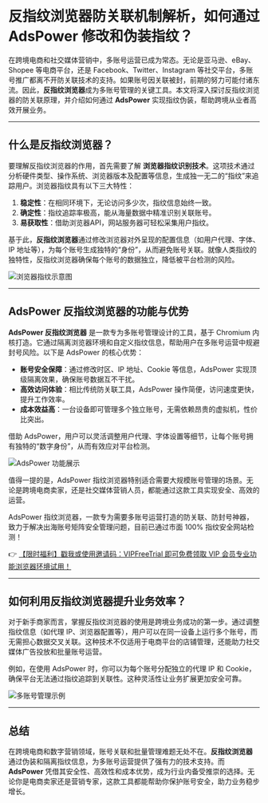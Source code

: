 # 反指纹浏览器防关联机制解析，如何通过 AdsPower 修改和伪装指纹？

在跨境电商和社交媒体营销中，多账号运营已成为常态。无论是亚马逊、eBay、Shopee 等电商平台，还是 Facebook、Twitter、Instagram 等社交平台，多账号推广都离不开防关联技术的支持。如果账号因关联被封，前期的努力可能付诸东流。因此，**反指纹浏览器**成为多账号管理的关键工具。本文将深入探讨反指纹浏览器的防关联原理，并介绍如何通过 **AdsPower** 实现指纹伪装，帮助跨境从业者高效开展业务。

---

## 什么是反指纹浏览器？

要理解反指纹浏览器的作用，首先需要了解 **浏览器指纹识别技术**。这项技术通过分析硬件类型、操作系统、浏览器版本及配置等信息，生成独一无二的“指纹”来追踪用户。浏览器指纹具有以下三大特性：

1. **稳定性**：在相同环境下，无论访问多少次，指纹信息始终一致。
2. **确定性**：指纹追踪率极高，能从海量数据中精准识别关联账号。
3. **易获取性**：借助浏览器API，网站服务器可轻松采集用户指纹。

基于此，**反指纹浏览器**通过修改浏览器对外呈现的配置信息（如用户代理、字体、IP 地址等），为每个账号生成独特的“身份”，从而避免账号关联。就像人类指纹的独特性，反指纹浏览器确保每个账号的数据独立，降低被平台检测的风险。

![浏览器指纹示意图](https://198301.xyz/img/158473772.webp@1192w)

---

## AdsPower 反指纹浏览器的功能与优势

**AdsPower 反指纹浏览器** 是一款专为多账号管理设计的工具，基于 Chromium 内核打造。它通过隔离浏览器环境和自定义指纹信息，帮助用户在多账号运营中规避封号风险。以下是 AdsPower 的核心优势：

- **账号安全保障**：通过修改时区、IP 地址、Cookie 等信息，AdsPower 实现顶级隔离效果，确保账号数据互不干扰。
- **高效访问体验**：相比传统防关联工具，AdsPower 操作简便，访问速度更快，提升工作效率。
- **成本效益高**：一台设备即可管理多个独立账号，无需依赖昂贵的虚拟机，性价比突出。

借助 AdsPower，用户可以灵活调整用户代理、字体设置等细节，让每个账号拥有独特的“数字身份”，从而有效应对平台检测。

![AdsPower 功能展示](https://198301.xyz/img/054564250997218.webp@1192w)

值得一提的是，AdsPower 指纹浏览器特别适合需要大规模账号管理的场景。无论是跨境电商卖家，还是社交媒体营销人员，都能通过这款工具实现安全、高效的运营。

AdsPower 指纹浏览器，一款专为需要多账号运营打造的防关联、防封号神器，致力于解决出海账号矩阵安全管理问题，目前已通过市面 100% 指纹安全网站检测！

👉 [【限时福利】戳我或使用邀请码：VIPFreeTrial 即可免费领取 VIP 会员专业功能浏览器环境试用！](https://bit.ly/adspower_free)

---

## 如何利用反指纹浏览器提升业务效率？

对于新手商家而言，掌握反指纹浏览器的使用是跨境业务成功的第一步。通过调整指纹信息（如代理 IP、浏览器配置等），用户可以在同一设备上运行多个账号，而无需担心数据交叉关联。这种技术不仅适用于电商平台的店铺管理，还能助力社交媒体广告投放和批量账号运营。

例如，在使用 AdsPower 时，你可以为每个账号分配独立的代理 IP 和 Cookie，确保平台无法通过指纹追踪到关联性。这种灵活性让业务扩展更加安全可靠。

![多账号管理示例](https://198301.xyz/img/12301599955832.webp@1192w)

---

## 总结

在跨境电商和数字营销领域，账号关联和批量管理难题无处不在。**反指纹浏览器** 通过伪装和隔离指纹信息，为多账号运营提供了强有力的技术支持。而 **AdsPower** 凭借其安全性、高效性和成本优势，成为行业内备受推崇的选择。无论你是电商卖家还是营销专家，这款工具都能帮助你保护账号安全，助力业务稳步增长。